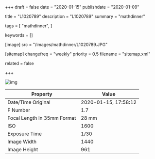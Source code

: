 +++
draft = false
date = "2020-01-15"
publishdate = "2020-01-09"

title = "L1020789"
description = "L1020789"
summary = "mathdinner"

tags = [
    "mathdinner",
]

keywords = []

[image]
    src = "/images/mathdinner/L1020789.JPG"

[sitemap]
    changefreq = "weekly"
    priority = 0.5
    filename = "sitemap.xml"

related = false

+++


![img](/images/mathdinner/L1020789.JPG)

Property | Value
---------|------
Date/Time Original              | 2020-01-15, 17:58:12
F Number                        | 1.7
Focal Length In 35mm Format     | 28 mm
ISO                             | 1600
Exposure Time                   | 1/30
Image Width                     | 1440
Image Height                    | 961
